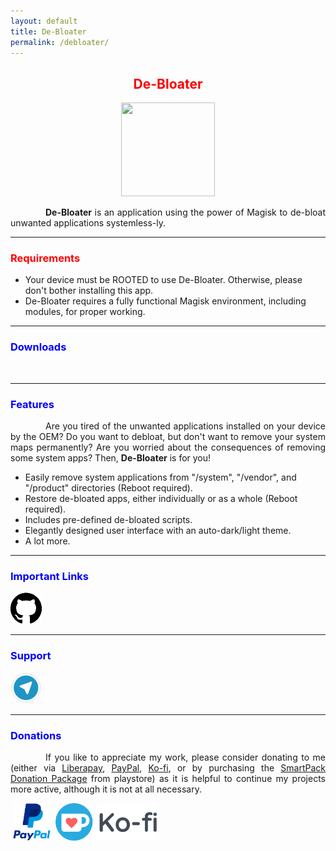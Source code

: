 ```yaml
---
layout: default
title: De-Bloater
permalink: /debloater/
---
```


<style>
    tab1 { padding-left: 4em; }
</style>

<h2 style="color: red; text-align: center">De-Bloater</h2>

<p style="text-align: center"><img src="https://raw.githubusercontent.com/sunilpaulmathew/De-Bloater/master/app/src/main/res/mipmap-xxxhdpi/ic_launcher.png" alt="" width="150" height="150" /></p>

<p style="text-align: justify"><tab1><strong>De-Bloater</strong> is an application using the power of Magisk to de-bloat unwanted applications systemless-ly.</tab1></p>

<hr>

<h3 style="color: red">Requirements</h3>

* Your device must be ROOTED to use De-Bloater. Otherwise, please don't bother installing this app.
* De-Bloater requires a fully functional Magisk environment, including modules, for proper working.

<hr>

<h3 style="color: blue">Downloads</h3>

<p><a href="https://play.google.com/store/apps/details?id=com.sunilpaulmathew.debloater" target="_blank"><img src="https://play.google.com/intl/en_us/badges/images/generic/en-play-badge.png" alt="" height="60" /></a> <a href="https://f-droid.org/packages/com.sunilpaulmathew.debloater" target="_blank"><img src="https://fdroid.gitlab.io/artwork/badge/get-it-on.png" alt="" height="60" /></a></p>

<hr>

<h3 style="color: blue">Features</h3>

<p style="text-align: justify"><tab1>Are you tired of the unwanted applications installed on your device by the OEM? Do you want to debloat, but don't want to remove your system maps permanently? Are you worried about the consequences of removing some system apps? Then, <strong>De-Bloater</strong> is for you!</tab1></p>

* Easily remove system applications from "/system", "/vendor", and "/product" directories (Reboot required).
* Restore de-bloated apps, either individually or as a whole (Reboot required).
* Includes pre-defined de-bloated scripts.
* Elegantly designed user interface with an auto-dark/light theme.
* A lot more.

<hr>

<h3 style="color: blue">Important Links</h3>

<p><a href="https://github.com/sunilpaulmathew/De-Bloater" target="_blank"><img src="https://github.com/SmartPack/SmartPack.github.io/blob/master/asset/pic002.png?raw=true" alt="" width="50" height="50" /></a></p>

<hr>

<h3 style="color: blue">Support</h3>

<a href="https://t.me/smartpack_kmanager" target="_blank"><img src="https://github.com/SmartPack/SmartPack.github.io/blob/master/asset/pic006.png?raw=true" alt="" width="50" height="50" /></a>

<hr>

<h3 style="color: blue">Donations</h3>

<p style="text-align: justify"><tab1>If you like to appreciate my work, please consider donating to me (either via <a href="https://liberapay.com/sunilpaulmathew/donate" target="_blank">Liberapay</a>, <a href="https://www.paypal.me/menacherry" target="_blank">PayPal</a>, <a href="https://ko-fi.com/sunilpaulmathew" target="_blank">Ko-fi</a>, or by purchasing the <a href="https://play.google.com/store/apps/details?id=com.smartpack.donate" target="_blank">SmartPack Donation Package</a> from playstore) as it is helpful to continue my projects more active, although it is not at all necessary.</tab1></p>

<p><a href="https://liberapay.com/sunilpaulmathew/donate" target="_blank"><img src="https://liberapay.com/assets/widgets/donate.svg" alt="" height="60" /></a> <a href="https://www.paypal.me/menacherry" target="_blank"><img src="https://github.com/SmartPack/SmartPack.github.io/blob/master/asset/pic005.png?raw=true" alt="" height="60" /></a> <a href="https://play.google.com/store/apps/details?id=com.smartpack.donate" target="_blank"><img src="https://play.google.com/intl/en_us/badges/images/generic/en-play-badge.png" alt="" height="60" /></a> <a href="https://ko-fi.com/sunilpaulmathew" target="_blank"><img src="https://github.com/SmartPack/SmartPack.github.io/blob/master/asset/pic010.png?raw=true" alt="" height="60" /></a></p>
